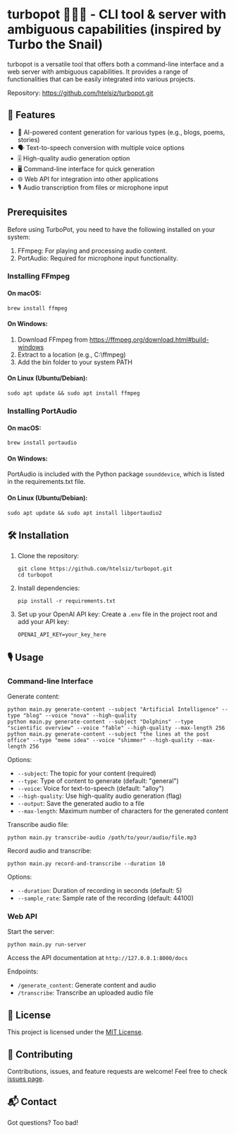 # turbopot 🐌💯🔥 - CLI tool & server with ambiguous capabilities (inspired by Turbo the Snail)

turbopot is a versatile tool that offers both a command-line interface and a web server with ambiguous capabilities. It provides a range of functionalities that can be easily integrated into various projects.

Repository: https://github.com/htelsiz/turbopot.git

## 🚀 Features

- 📝 AI-powered content generation for various types (e.g., blogs, poems, stories)
- 🗣️ Text-to-speech conversion with multiple voice options
- 🎚️ High-quality audio generation option
- 🖥️ Command-line interface for quick generation
- 🌐 Web API for integration into other applications
- 🎙️ Audio transcription from files or microphone input

## Prerequisites

Before using TurboPot, you need to have the following installed on your system:

1. FFmpeg: For playing and processing audio content.
2. PortAudio: Required for microphone input functionality.

### Installing FFmpeg

#### On macOS:
```
brew install ffmpeg
```

#### On Windows:
1. Download FFmpeg from https://ffmpeg.org/download.html#build-windows
2. Extract to a location (e.g., C:\ffmpeg)
3. Add the bin folder to your system PATH

#### On Linux (Ubuntu/Debian):
```
sudo apt update && sudo apt install ffmpeg
```

### Installing PortAudio

#### On macOS:
```
brew install portaudio
```

#### On Windows:
PortAudio is included with the Python package `sounddevice`, which is listed in the requirements.txt file.

#### On Linux (Ubuntu/Debian):
```
sudo apt update && sudo apt install libportaudio2
```

## 🛠️ Installation

1. Clone the repository:
   ```
   git clone https://github.com/htelsiz/turbopot.git
   cd turbopot
   ```

2. Install dependencies:
   ```
   pip install -r requirements.txt
   ```

3. Set up your OpenAI API key:
   Create a `.env` file in the project root and add your API key:
   ```
   OPENAI_API_KEY=your_key_here
   ```

## 🎙️ Usage

### Command-line Interface

Generate content:
```
python main.py generate-content --subject "Artificial Intelligence" --type "blog" --voice "nova" --high-quality
python main.py generate-content --subject "Dolphins" --type "scientific overview" --voice "fable" --high-quality --max-length 256
python main.py generate-content --subject "the lines at the post office" --type "meme idea" --voice "shimmer" --high-quality --max-length 256

```

Options:
- `--subject`: The topic for your content (required)
- `--type`: Type of content to generate (default: "general")
- `--voice`: Voice for text-to-speech (default: "alloy")
- `--high-quality`: Use high-quality audio generation (flag)
- `--output`: Save the generated audio to a file
- `--max-length`: Maximum number of characters for the generated content

Transcribe audio file:
```
python main.py transcribe-audio /path/to/your/audio/file.mp3
```

Record audio and transcribe:
```
python main.py record-and-transcribe --duration 10
```

Options:
- `--duration`: Duration of recording in seconds (default: 5)
- `--sample_rate`: Sample rate of the recording (default: 44100)

### Web API

Start the server:
```
python main.py run-server
```

Access the API documentation at `http://127.0.0.1:8000/docs`

Endpoints:
- `/generate_content`: Generate content and audio
- `/transcribe`: Transcribe an uploaded audio file


## 📄 License

This project is licensed under the [MIT License](LICENSE).

## 🤝 Contributing

Contributions, issues, and feature requests are welcome! Feel free to check [issues page](https://github.com/yourusername/turbopot/issues).

## 📬 Contact

Got questions? Too bad!
